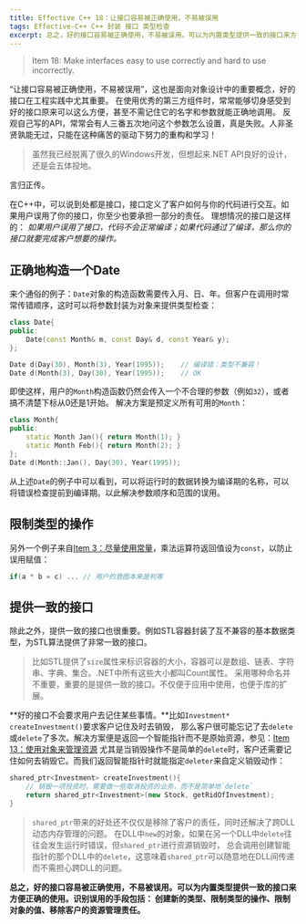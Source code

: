 ```yaml
---
title: Effective C++ 18：让接口容易被正确使用，不易被误用
tags: Effective-C++ C++ 封装 接口 类型检查 
excerpt: 总之，好的接口容易被正确使用，不易被误用。可以为内置类型提供一致的接口来方便正确的使用。识别误用的手段包括：创建新的类型、限制类型的操作、限制对象的值、移除客户的资源管理责任。
---
```


> Item 18: Make interfaces easy to use correctly and hard to use incorrectly.

“让接口容易被正确使用，不易被误用”，这也是面向对象设计中的重要概念，好的接口在工程实践中尤其重要。
在使用优秀的第三方组件时，常常能够切身感受到好的接口原来可以这么方便，甚至不需记住它的名字和参数就能正确地调用。
反观自己写的API，常常会有人三番五次地问这个参数怎么设置，真是失败。人非圣贤孰能无过，只能在这种痛苦的驱动下努力的重构和学习！

> 虽然我已经脱离了很久的Windows开发，但想起来.NET API良好的设计，还是会五体投地。

言归正传。

在C++中，可以说到处都是接口，接口定义了客户如何与你的代码进行交互。如果用户误用了你的接口，你至少也要承担一部分的责任。
理想情况的接口是这样的：
*如果用户误用了接口，代码不会正常编译；如果代码通过了编译，那么你的接口就要完成客户想要的操作。*

<!--more-->

## 正确地构造一个Date

来个通俗的例子：`Date`对象的构造函数需要传入月、日、年。但客户在调用时常常传错顺序，这时可以将参数封装为对象来提供类型检查：

```cpp
class Date{
public:
    Date(const Month& m, const Day& d, const Year& y);
};

Date d(Day(30), Month(3), Year(1995));    // 编译错：类型不兼容！
Date d(Month(3), Day(30), Year(1995));    // OK
```

即使这样，用户的`Month`构造函数仍然会传入一个不合理的参数（例如`32`），或者搞不清楚下标从0还是1开始。
解决方案是预定义所有可用的`Month`：

```cpp
class Month{
public:
    static Month Jan(){ return Month(1); }
    static Month Feb(){ return Month(2); }
};
Date d(Month::Jan(), Day(30), Year(1995));
```

从上述`Date`的例子中可以看到，可以将运行时的数据转换为编译期的名称，可以将错误检查提前到编译期。以此解决参数顺序和范围的误用。

## 限制类型的操作

另外一个例子来自[Item 3：尽量使用常量][const]，乘法运算符返回值设为`const`，以防止误用赋值：

```cpp
if(a * b = c) ... // 用户的意图本来是判等
```

## 提供一致的接口

除此之外，提供一致的接口也很重要。例如STL容器封装了互不兼容的基本数据类型，为STL算法提供了非常一致的接口。

> 比如STL提供了`size`属性来标识容器的大小，容器可以是数组、链表、字符串、字典、集合。.NET中所有这些大小都叫Count属性。
采用哪种命名并不重要，重要的是提供一致的接口。不仅便于应用中使用，也便于库的扩展。

**好的接口不会要求用户去记住某些事情。**比如`Investment* createInvestment()`要求客户记住及时去销毁，
那么客户很可能忘记了去`delete`或`delete`了多次。解决方案便是返回一个智能指针而不是原始资源，参见：[Item 13：使用对象来管理资源][res]
尤其是当销毁操作不是简单的`delete`时，客户还需要记住如何去销毁它。而我们返回智能指针时就能指定`deleter`来自定义销毁动作：

```cpp
shared_ptr<Investment> createInvestment(){
    // 销毁一项投资时，需要做一些取消投资的业务，而不是简单地`delete`
    return shared_ptr<Investment>(new Stock, getRidOfInvestment);
}
```

> `shared_ptr`带来的好处还不仅仅是移除了客户的责任，同时还解决了跨DLL动态内存管理的问题。
> 在DLL中`new`的对象，如果在另一个DLL中`delete`往往会发生运行时错误，但`shared_ptr`进行资源销毁时，
> 总会调用创建智能指针的那个DLL中的`delete`，这意味着`shared_ptr`可以随意地在DLL间传递而不需担心跨DLL的问题。

**总之，好的接口容易被正确使用，不易被误用。可以为内置类型提供一致的接口来方便正确的使用。识别误用的手段包括：
创建新的类型、限制类型的操作、限制对象的值、移除客户的资源管理责任。**

[const]: /2015/07/21/effective-cpp-3.html
[res]: /2015/08/02/effective-cpp-13.html
